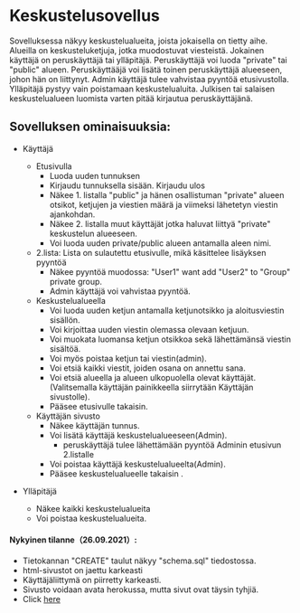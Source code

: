 # Keskustelusovellus  
Sovelluksessa näkyy keskustelualueita, joista jokaisella on tietty aihe. Alueilla on keskusteluketjuja, jotka muodostuvat viesteistä. Jokainen käyttäjä on peruskäyttäjä tai ylläpitäjä. Peruskäyttäjä voi luoda "private" tai "public" alueen. Peruskäyttääjä voi lisätä toinen peruskäyttäjä alueeseen, johon hän on liittynyt. Admin käyttäjä tulee vahvistaa pyyntöä etusivustolla. Ylläpitäjä pystyy vain poistamaan keskustelualuita. Julkisen tai salaisen keskustelualueen luomista varten pitää kirjautua peruskäyttäjänä.


## Sovelluksen ominaisuuksia:
* Käyttäjä
  * Etusivulla
    * Luoda uuden tunnuksen
    * Kirjaudu tunnuksella sisään. Kirjaudu ulos
    * Näkee  1. listalla "public" ja hänen osallistuman "private" alueen otsikot, ketjujen ja viestien määrä ja viimeksi lähetetyn viestin ajankohdan.
    * Näkee  2. listalla muut käyttäjät jotka haluvat liittyä "private" keskustelun alueeseen.
    * Voi luoda uuden private/public alueen antamalla aleen nimi.
  * 2.lista: Lista on sulautettu etusivulle, mikä käsittelee lisäyksen pyyntöä
    * Näkee pyyntöä muodossa: "User1" want add "User2" to "Group" private group.
    * Admin käyttäjä voi vahvistaa pyyntöä.
  * Keskustelualueella 
    * Voi luoda uuden ketjun antamalla ketjunotsikko ja aloitusviestin sisällön.
    * Voi kirjoittaa uuden viestin olemassa olevaan ketjuun.
    * Voi muokata luomansa ketjun otsikkoa sekä lähettämänsä viestin sisältöä. 
    * Voi myös poistaa ketjun tai viestin(admin).
    * Voi etsiä kaikki viestit, joiden osana on annettu sana.
    * Voi etsiä alueella ja alueen ulkopuolella olevat käyttäjät.(Valitsemalla käyttäjän painikkeella siirrytään Käyttäjän sivustolle).
    * Pääsee etusivulle takaisin.
  * Käyttäjän sivusto
    * Näkee käyttäjän tunnus.
    * Voi lisätä käyttäjä keskustelualueeseen(Admin).
      * peruskäyttäjä tulee lähettämään pyyntöä Adminin etusivun 2.listalle 
    * Voi poistaa käyttäjä keskustelualueelta(Admin).
    * Pääsee keskustelualueelle takaisin .


* Ylläpitäjä 
  * Näkee kaikki keskustelualueita
  * Voi poistaa keskustelualueita.



#### Nykyinen tilanne（26.09.2021）:
* Tietokannan "CREATE" taulut näkyy "schema.sql" tiedostossa.
* html-sivustot on jaettu karkeasti
* Käyttäjäliittymä on piirretty karkeasti. 
* Sivusto voidaan avata herokussa, mutta sivut ovat täysin tyhjiä.
* Click [here](https://web-chatting-app.herokuapp.com/)

